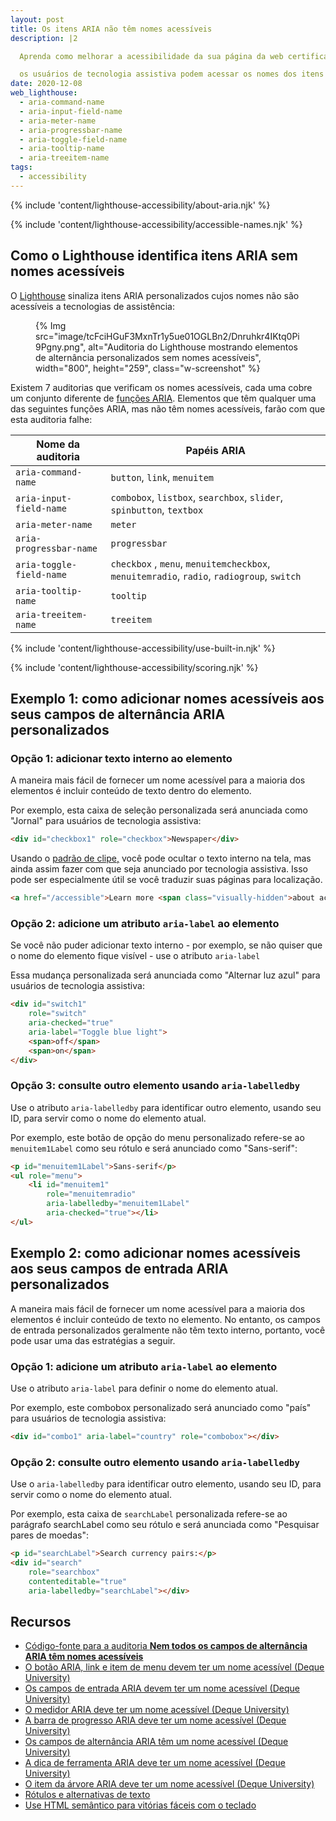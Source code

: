 ```yaml
---
layout: post
title: Os itens ARIA não têm nomes acessíveis
description: |2

  Aprenda como melhorar a acessibilidade da sua página da web certificando-se de que

  os usuários de tecnologia assistiva podem acessar os nomes dos itens ARIA.
date: 2020-12-08
web_lighthouse:
  - aria-command-name
  - aria-input-field-name
  - aria-meter-name
  - aria-progressbar-name
  - aria-toggle-field-name
  - aria-tooltip-name
  - aria-treeitem-name
tags:
  - accessibility
---
```


{% include 'content/lighthouse-accessibility/about-aria.njk' %}

{% include 'content/lighthouse-accessibility/accessible-names.njk' %}

## Como o Lighthouse identifica itens ARIA sem nomes acessíveis

O [Lighthouse](https://developers.google.com/web/tools/lighthouse/) sinaliza itens ARIA personalizados cujos nomes não são acessíveis a tecnologias de assistência:

<figure class="w-figure">{% Img src="image/tcFciHGuF3MxnTr1y5ue01OGLBn2/Dnruhkr4IKtq0Pi9Pgny.png", alt="Auditoria do Lighthouse mostrando elementos de alternância personalizados sem nomes acessíveis", width="800", height="259", class="w-screenshot" %}</figure>

Existem 7 auditorias que verificam os nomes acessíveis, cada uma cobre um conjunto diferente de [funções ARIA](https://www.w3.org/TR/wai-aria-practices-1.1/#aria_ex). Elementos que têm qualquer uma das seguintes funções ARIA, mas não têm nomes acessíveis, farão com que esta auditoria falhe:

Nome da auditoria | Papéis ARIA
--- | ---
`aria-command-name` | `button`, `link`, `menuitem`
`aria-input-field-name` | `combobox`, `listbox`, `searchbox`, `slider`, `spinbutton`, `textbox`
`aria-meter-name` | `meter`
`aria-progressbar-name` | `progressbar`
`aria-toggle-field-name` | `checkbox` , `menu`, `menuitemcheckbox`, `menuitemradio`, `radio`, `radiogroup`, `switch`
`aria-tooltip-name` | `tooltip`
`aria-treeitem-name` | `treeitem`

{% include 'content/lighthouse-accessibility/use-built-in.njk' %}

{% include 'content/lighthouse-accessibility/scoring.njk' %}

## Exemplo 1: como adicionar nomes acessíveis aos seus campos de alternância ARIA personalizados

### Opção 1: adicionar texto interno ao elemento

A maneira mais fácil de fornecer um nome acessível para a maioria dos elementos é incluir conteúdo de texto dentro do elemento.

Por exemplo, esta caixa de seleção personalizada será anunciada como "Jornal" para usuários de tecnologia assistiva:

```html
<div id="checkbox1" role="checkbox">Newspaper</div>
```

Usando o [padrão de clipe,](https://www.a11yproject.com/posts/2013-01-11-how-to-hide-content/) você pode ocultar o texto interno na tela, mas ainda assim fazer com que seja anunciado por tecnologia assistiva. Isso pode ser especialmente útil se você traduzir suas páginas para localização.

```html
<a href="/accessible">Learn more <span class="visually-hidden">about accessibility on web.dev</span></a>
```

### Opção 2: adicione um atributo `aria-label` ao elemento

Se você não puder adicionar texto interno - por exemplo, se não quiser que o nome do elemento fique visível - use o atributo `aria-label`

Essa mudança personalizada será anunciada como "Alternar luz azul" para usuários de tecnologia assistiva:

```html
<div id="switch1"
    role="switch"
    aria-checked="true"
    aria-label="Toggle blue light">
    <span>off</span>
    <span>on</span>
</div>
```

### Opção 3: consulte outro elemento usando `aria-labelledby`

Use o atributo `aria-labelledby` para identificar outro elemento, usando seu ID, para servir como o nome do elemento atual.

Por exemplo, este botão de opção do menu personalizado refere-se ao `menuitem1Label` como seu rótulo e será anunciado como "Sans-serif":

```html
<p id="menuitem1Label">Sans-serif</p>
<ul role="menu">
    <li id="menuitem1"
        role="menuitemradio"
        aria-labelledby="menuitem1Label"
        aria-checked="true"></li>
</ul>
```

## Exemplo 2: como adicionar nomes acessíveis aos seus campos de entrada ARIA personalizados

A maneira mais fácil de fornecer um nome acessível para a maioria dos elementos é incluir conteúdo de texto no elemento. No entanto, os campos de entrada personalizados geralmente não têm texto interno, portanto, você pode usar uma das estratégias a seguir.

### Opção 1: adicione um atributo `aria-label` ao elemento

Use o atributo `aria-label` para definir o nome do elemento atual.

Por exemplo, este combobox personalizado será anunciado como "país" para usuários de tecnologia assistiva:

```html
<div id="combo1" aria-label="country" role="combobox"></div>
```

### Opção 2: consulte outro elemento usando `aria-labelledby`

Use o `aria-labelledby` para identificar outro elemento, usando seu ID, para servir como o nome do elemento atual.

Por exemplo, esta caixa de `searchLabel` personalizada refere-se ao parágrafo searchLabel como seu rótulo e será anunciada como "Pesquisar pares de moedas":

```html
<p id="searchLabel">Search currency pairs:</p>
<div id="search"
    role="searchbox"
    contenteditable="true"
    aria-labelledby="searchLabel"></div>
```

## Recursos

- [Código-fonte para a auditoria **Nem todos os campos de alternância ARIA têm nomes acessíveis**](https://github.com/GoogleChrome/lighthouse/blob/master/lighthouse-core/audits/accessibility/aria-toggle-field-name.js)
- [O botão ARIA, link e item de menu devem ter um nome acessível (Deque University)](https://dequeuniversity.com/rules/axe/4.1/aria-command-name)
- [Os campos de entrada ARIA devem ter um nome acessível (Deque University)](https://dequeuniversity.com/rules/axe/4.1/aria-input-field-name)
- [O medidor ARIA deve ter um nome acessível (Deque University)](https://dequeuniversity.com/rules/axe/4.1/aria-meter-name)
- [A barra de progresso ARIA deve ter um nome acessível (Deque University)](https://dequeuniversity.com/rules/axe/4.1/aria-progressbar-name)
- [Os campos de alternância ARIA têm um nome acessível (Deque University)](https://dequeuniversity.com/rules/axe/4.1/aria-toggle-field-label)
- [A dica de ferramenta ARIA deve ter um nome acessível (Deque University)](https://dequeuniversity.com/rules/axe/4.1/aria-tooltip-name)
- [O item da árvore ARIA deve ter um nome acessível (Deque University)](https://dequeuniversity.com/rules/axe/4.1/aria-treeitem-name)
- [Rótulos e alternativas de texto](/labels-and-text-alternatives)
- [Use HTML semântico para vitórias fáceis com o teclado](/use-semantic-html)
